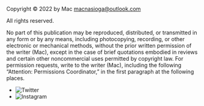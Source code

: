 Copyright © 2022 by Mac <macnasioga@outlook.com>

All rights reserved.

No part of this publication may be reproduced, distributed, or transmitted in any form or by any means, including photocopying, recording, or other electronic or mechanical methods, without the prior written permission of the writer (Mac), except in the case of brief quotations embodied in reviews and certain other noncommercial uses permitted by copyright law. For permission requests, write to the writer (Mac), including the following “Attention: Permissions Coordinator,” in the first paragraph at the following places.
- ![Twitter](https://img.shields.io/badge/twitter-macnasioga-9cf6)
- ![Instagram](https://img.shields.io/badge/instagram-macnasioga-ff69b4)
